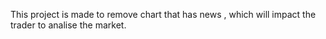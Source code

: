 This project is made to remove chart that has news , which will impact the trader to analise the market.